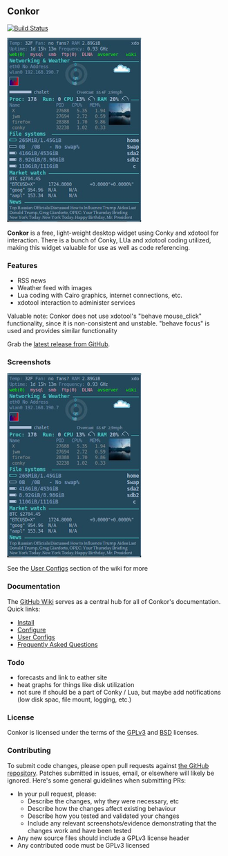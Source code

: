 ## Conkor

[![Build Status](https://travis-ci.org/escapecode/conkor.png)](https://travis-ci.org/escapecode/conkor)


[![screenshot](https://github.com/escapecode/conkor/blob/master/conkor.jpg)](https://raw.github.com/wiki/escapecode/conkor/blob/master/conkor.jpg)

**Conkor** is a free, light-weight desktop widget using Conky and xdotool for interaction.  There is a bunch of Conky, LUa and xdotool coding utilized, making this widget valuable for use as well as code referencing.

### Features
* RSS news
* Weather feed with images
* Lua coding with Cairo graphics, internet connections, etc.
* xdotool interaction to administer services

Valuable note:  Conkor does not use xdotool's "behave mouse_click" functionality, since it is non-consistent and unstable.  "behave focus" is used and provides similar functionality

Grab the [latest release from GitHub](https://github.com/escapecode/conkor/releases/latest).
### Screenshots

[![screenshot](https://github.com/escapecode/conkor/blob/master/conkor.jpg)](https://raw.github.com/wiki/escapecode/conkor/blob/master/conkor.jpg)

See the [User Configs](https://github.com/escapecode/conkor/wiki/User-Configs) section of the wiki for more

### Documentation

The [GitHub Wiki](https://github.com/escapecode/conkor/wiki) serves as a central hub for all of
Conkor's documentation. Quick links:

* [Install](https://github.com/escapecode/conkor/wiki/Installation)
* [Configure](https://github.com/escapecode/conkor/wiki/Configuration-Settings)
* [User Configs](https://github.com/escapecode/conkor/wiki/User-Configs)
* [Frequently Asked Questions](https://github.com/escapecode/conkor/wiki/FAQ)

### Todo
* forecasts and link to eather site
* heat graphs for things like disk utilization
* not sure if should be a part of Conky / Lua, but maybe add notifications (low disk spac, file mount, logging, etc.)

### License

Conkor is licensed under the terms of the [GPLv3](LICENSE.GPL) and
[BSD](LICENSE.BSD) licenses.

### Contributing

To submit code changes, please open pull requests against [the GitHub repository](https://github.com/escapecode/conkor/edit/master/README.md). Patches submitted in issues, email, or elsewhere will likely be ignored. Here's some general guidelines when submitting PRs:

 * In your pull request, please:
   * Describe the changes, why they were necessary, etc
   * Describe how the changes affect existing behaviour
   * Describe how you tested and validated your changes
   * Include any relevant screenshots/evidence demonstrating that the changes work and have been tested
 * Any new source files should include a GPLv3 license header
 * Any contributed code must be GPLv3 licensed

[wiki]: https://github.com/escapecode/conkor/wiki
[conky]:http://conky.sourceforge.net/variables.html
[xdotool]: https://www.semicomplete.com/projects/xdotool/xdotool.xhtml
[luawiki]: http://en.wikipedia.org/wiki/Lua_%28programming_language%29
[Imlib2]: http://docs.enlightenment.org/api/imlib2/html/
[cairo]: http://www.cairographics.org/
